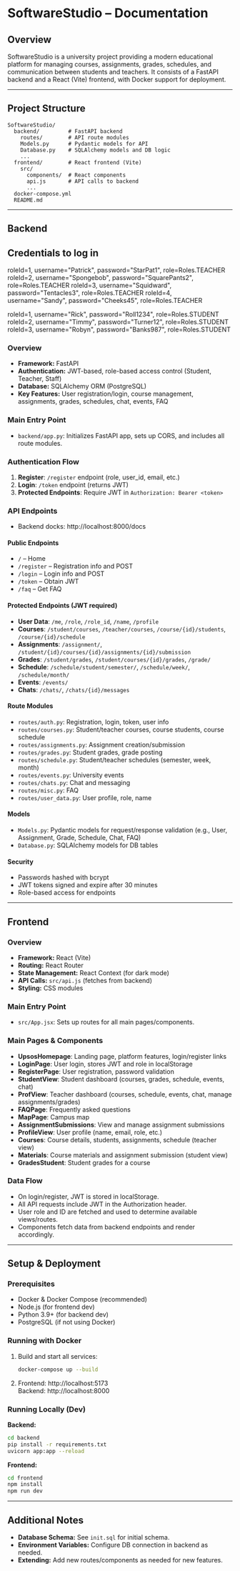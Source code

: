 # SoftwareStudio – Documentation

## Overview

SoftwareStudio is a university project providing a modern educational platform for managing courses, assignments, grades, schedules, and communication between students and teachers. It consists of a FastAPI backend and a React (Vite) frontend, with Docker support for deployment.

---

## Project Structure

```
SoftwareStudio/
  backend/         # FastAPI backend
    routes/        # API route modules
    Models.py      # Pydantic models for API
    Database.py    # SQLAlchemy models and DB logic
    ...
  frontend/        # React frontend (Vite)
    src/
      components/  # React components
      api.js       # API calls to backend
      ...
  docker-compose.yml
  README.md
```

---

## Backend

## Credentials to log in

  roleId=1, username="Patrick", password="StarPat1", role=Roles.TEACHER
roleId=2, username="Spongebob", password="SquarePants2", role=Roles.TEACHER
roleId=3, username="Squidward", password="Tentacles3", role=Roles.TEACHER
roleId=4, username="Sandy", password="Cheeks45", role=Roles.TEACHER

roleId=1, username="Rick", password="Roll1234", role=Roles.STUDENT
roleId=2, username="Timmy", password="Turner12", role=Roles.STUDENT
roleId=3, username="Robyn", password="Banks987", role=Roles.STUDENT


### Overview

- **Framework:** FastAPI
- **Authentication:** JWT-based, role-based access control (Student, Teacher, Staff)
- **Database:** SQLAlchemy ORM (PostgreSQL)
- **Key Features:** User registration/login, course management, assignments, grades, schedules, chat, events, FAQ

### Main Entry Point

- `backend/app.py`: Initializes FastAPI app, sets up CORS, and includes all route modules.

### Authentication Flow

1. **Register**: `/register` endpoint (role, user_id, email, etc.)
2. **Login**: `/token` endpoint (returns JWT)
3. **Protected Endpoints**: Require JWT in `Authorization: Bearer <token>`

### API Endpoints
-    Backend docks: http://localhost:8000/docs

#### Public Endpoints

- `/` – Home
- `/register` – Registration info and POST
- `/login` – Login info and POST
- `/token` – Obtain JWT
- `/faq` – Get FAQ

#### Protected Endpoints (JWT required)

- **User Data**: `/me`, `/role`, `/role_id`, `/name`, `/profile`
- **Courses**: `/student/courses`, `/teacher/courses`, `/course/{id}/students`, `/course/{id}/schedule`
- **Assignments**: `/assignment/`, `/student/{id}/courses/{id}/assignments/{id}/submission`
- **Grades**: `/student/grades`, `/student/courses/{id}/grades`, `/grade/`
- **Schedule**: `/schedule/student/semester/`, `/schedule/week/`, `/schedule/month/`
- **Events**: `/events/`
- **Chats**: `/chats/`, `/chats/{id}/messages`


#### Route Modules

- `routes/auth.py`: Registration, login, token, user info
- `routes/courses.py`: Student/teacher courses, course students, course schedule
- `routes/assignments.py`: Assignment creation/submission
- `routes/grades.py`: Student grades, grade posting
- `routes/schedule.py`: Student/teacher schedules (semester, week, month)
- `routes/events.py`: University events
- `routes/chats.py`: Chat and messaging
- `routes/misc.py`: FAQ
- `routes/user_data.py`: User profile, role, name

#### Models

- `Models.py`: Pydantic models for request/response validation (e.g., User, Assignment, Grade, Schedule, Chat, FAQ)
- `Database.py`: SQLAlchemy models for DB tables

#### Security

- Passwords hashed with bcrypt
- JWT tokens signed and expire after 30 minutes
- Role-based access for endpoints

---

## Frontend

### Overview

- **Framework:** React (Vite)
- **Routing:** React Router
- **State Management:** React Context (for dark mode)
- **API Calls:** `src/api.js` (fetches from backend)
- **Styling:** CSS modules

### Main Entry Point

- `src/App.jsx`: Sets up routes for all main pages/components.

### Main Pages & Components

- **UpsosHomepage**: Landing page, platform features, login/register links
- **LoginPage**: User login, stores JWT and role in localStorage
- **RegisterPage**: User registration, password validation
- **StudentView**: Student dashboard (courses, grades, schedule, events, chat)
- **ProfView**: Teacher dashboard (courses, schedule, events, chat, manage assignments/grades)
- **FAQPage**: Frequently asked questions
- **MapPage**: Campus map
- **AssignmentSubmissions**: View and manage assignment submissions
- **ProfileView**: User profile (name, email, role, etc.)
- **Courses**: Course details, students, assignments, schedule (teacher view)
- **Materials**: Course materials and assignment submission (student view)
- **GradesStudent**: Student grades for a course

### Data Flow

- On login/register, JWT is stored in localStorage.
- All API requests include JWT in the Authorization header.
- User role and ID are fetched and used to determine available views/routes.
- Components fetch data from backend endpoints and render accordingly.

---

## Setup & Deployment

### Prerequisites

- Docker & Docker Compose (recommended)
- Node.js (for frontend dev)
- Python 3.9+ (for backend dev)
- PostgreSQL (if not using Docker)

### Running with Docker

1. Build and start all services:
   ```sh
   docker-compose up --build
   ```
2. Frontend: http://localhost:5173  
   Backend: http://localhost:8000


### Running Locally (Dev)

**Backend:**
```sh
cd backend
pip install -r requirements.txt
uvicorn app:app --reload
```

**Frontend:**
```sh
cd frontend
npm install
npm run dev
```

---

## Additional Notes

- **Database Schema:** See `init.sql` for initial schema.
- **Environment Variables:** Configure DB connection in backend as needed.
- **Extending:** Add new routes/components as needed for new features.
